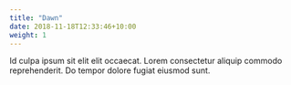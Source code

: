 ```yaml
---
title: "Dawn"
date: 2018-11-18T12:33:46+10:00
weight: 1
---
```


Id culpa ipsum sit elit elit occaecat. Lorem consectetur aliquip commodo reprehenderit. Do tempor dolore fugiat eiusmod sunt. 